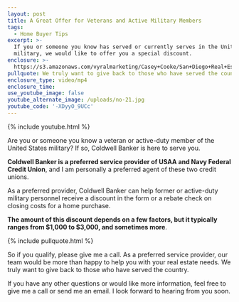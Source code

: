 ```yaml
---
layout: post
title: A Great Offer for Veterans and Active Military Members
tags:
  - Home Buyer Tips
excerpt: >-
  If you or someone you know has served or currently serves in the United States
  military, we would like to offer you a special discount.
enclosure: >-
  https://s3.amazonaws.com/vyralmarketing/Casey+Cooke/San+Diego+Real+Estate+Agent-+A+Great+Offer+for+Veterans+and+Active+Military+Members.mp4
pullquote: We truly want to give back to those who have served the country.
enclosure_type: video/mp4
enclosure_time:
use_youtube_image: false
youtube_alternate_image: /uploads/no-21.jpg
youtube_code: '-XDyyO_9UCc'
---
```



{% include youtube.html %}

Are you or someone you know a veteran or active-duty member of the United States military? If so, Coldwell Banker is here to serve you.

**Coldwell Banker is a preferred service provider of USAA and Navy Federal Credit Union**, and I am personally a preferred agent of these two credit unions.

As a preferred provider, Coldwell Banker can help former or active-duty military personnel receive a discount in the form or a rebate check on closing costs for a home purchase.

**The amount of this discount depends on a few factors, but it typically ranges from $1,000 to $3,000, and sometimes more**.

{% include pullquote.html %}

So if you qualify, please give me a call. As a preferred service provider, our team would be more than happy to help you with your real estate needs. We truly want to give back to those who have served the country.

If you have any other questions or would like more information, feel free to give me a call or send me an email. I look forward to hearing from you soon.